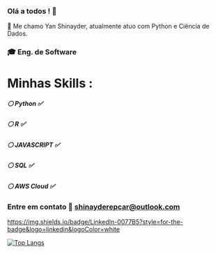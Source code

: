 ### Olá a todos ! 👋

 :large_blue_diamond: Me chamo Yan Shinayder, atualmente atuo com Python e Ciência de Dados.
 ### :mortar_board: Eng. de Software 
 # Minhas Skills : 
 ##### :white_circle: Python :white_check_mark:
 ##### :white_circle: R :white_check_mark:
 ##### :white_circle: JAVASCRIPT :white_check_mark:
 ##### :white_circle: SQL :white_check_mark:
 ##### :white_circle: AWS Cloud :white_check_mark:
 
  
 ### Entre em contato :email: shinayderepcar@outlook.com
https://img.shields.io/badge/LinkedIn-0077B5?style=for-the-badge&logo=linkedin&logoColor=white


[![Top Langs](https://github-readme-stats.vercel.app/api/top-langs/?username=yanshinayder&layout=compact&theme=dracula)](https://github.com/anuraghazra/github-readme-stats)


<!--
**yanshinayder/yanshinayder** is a ✨ _special_ ✨ repository because its `README.md` (this file) appears on your GitHub profile.

Here are some ideas to get you started:

- 🔭 I’m currently working on ...
- 🌱 I’m currently learning ...
- 👯 I’m looking to collaborate on ...
- 🤔 I’m looking for help with ...
- 💬 Ask me about ...
- 📫 How to reach me: ...
- 😄 Pronouns: ...
- ⚡ Fun fact: ...
-->

